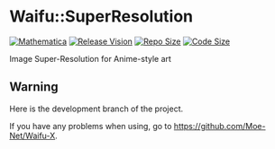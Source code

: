 # Waifu::SuperResolution

[![Mathematica](https://img.shields.io/badge/Mathematica-%3E%3D11.3.5-brightgreen.svg)](https://www.wolfram.com/mathematica/)
[![Release Vision](https://img.shields.io/badge/release-v1.7.x-ff69b4.svg)](https://github.com/Moe-Net/Waifu-SR/releases)
[![Repo Size](https://img.shields.io/github/repo-size/Moe-Net/Waifu-SR.svg)](https://github.com/Moe-Net/Waifu-SR.git)
[![Code Size](https://img.shields.io/github/languages/code-size/Moe-Net/Waifu-SR.svg)](https://github.com/Moe-Net/Waifu-SR.git)


Image Super-Resolution for Anime-style art

## Warning

Here is the development branch of the project.

If you have any problems when using, go to https://github.com/Moe-Net/Waifu-X.


